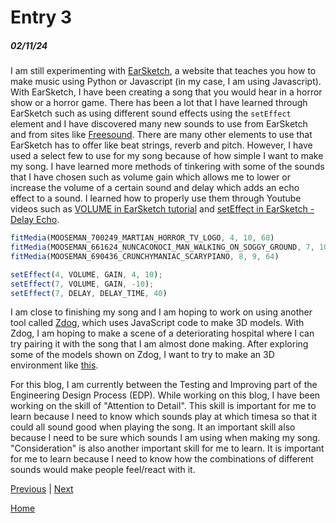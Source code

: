 # Entry 3
##### 02/11/24

I am still experimenting with [EarSketch](https://earsketch.gatech.edu/landing/#/), a website that teaches you how to make music using Python or Javascript (in my case, I am using Javascript). With EarSketch, I have been creating a song that you would hear in a horror show or a horror game. There has been a lot that I have learned through EarSketch such as using different sound effects using the `setEffect` element and I have discovered many new sounds to use from EarSketch and from sites like [Freesound](https://freesound.org/people/TGN.LiveOrganism/sounds/537780/). There are many other elements to use that EarSketch has to offer like beat strings, reverb and pitch. However, I have used a select few to use for my song because of how simple I want to make my song. I have learned more methods of tinkering with some of the sounds that I have chosen such as volume gain which allows me to lower or increase the volume of a certain sound and delay which adds an echo effect to a sound. I learned how to properly use them through Youtube videos such as [VOLUME in EarSketch tutorial](https://www.youtube.com/watch?v=hCk9Ipv5mbU&t=237s) and [setEffect in EarSketch - Delay Echo](https://www.youtube.com/watch?v=VgY7VhN7QKo&t=242s).

```js
fitMedia(MOOSEMAN_700249_MARTIAN_HORROR_TV_LOGO, 4, 10, 60)
fitMedia(MOOSEMAN_661624_NUNCACONOCI_MAN_WALKING_ON_SOGGY_GROUND, 7, 10, 65)
fitMedia(MOOSEMAN_690436_CRUNCHYMANIAC_SCARYPIANO, 8, 9, 64)

setEffect(4, VOLUME, GAIN, 4, 10);
setEffect(7, VOLUME, GAIN, -10);
setEffect(7, DELAY, DELAY_TIME, 40)
```

I am close to finishing my song and I am hoping to work on using another tool called [Zdog](https://zzz.dog/getting-started), which uses JavaScript code to make 3D models. With Zdog, I am hoping to make a scene of a deteriorating hospital where I can try pairing it with the song that I am almost done making. After exploring some of the models shown on Zdog, I want to try to make an 3D environment like [this](https://codepen.io/desandro/pen/vdwMyW).

For this blog, I am currently between the Testing and Improving part of the Engineering Design Process (EDP). While working on this blog, I have been working on the skill of "Attention to Detail". This skill is important for me to learn because I need to know which sounds play at which timesa so that it could all sound good when playing the song. It an important skill also because I need to be sure which sounds I am using when making my song. "Consideration" is also another important skill for me to learn. It is important for me to learn because I need to know how the combinations of different sounds would make people feel/react with it.

[Previous](entry02.md) | [Next](entry04.md)

[Home](../README.md)
